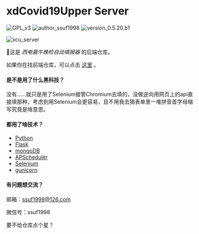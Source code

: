 # xdCovid19Upper Server

![GPL_v3](https://img.shields.io/badge/GPL-v3-blue) ![author_ssuf1998](https://img.shields.io/badge/author-ssuf1998-red) ![version_0.5.20.b1](https://img.shields.io/badge/version-0.5.20.b1-green)

![xcu_server](https://img.shields.io/badge/xcu-server-9cf)

🌟这是 *西电晨午晚检自动填报器* 的后端仓库。

如果你在找前端仓库，可以点击 [这里](https://github.com/ssuf1998/xdCovid19Upper-Client) 。

#### 是不是用了什么黑科技？
没有……就只是用了Selenium接管Chromium去填的，没做逆向用网页上的api直接填那种，考虑到用Selenium会更容易，且不用我去猜表单里一堆拼音首字母缩写究竟是啥意思。

#### 都用了啥技术？
- [Python](https://www.python.org/)
- [Flask](https://flask.palletsprojects.com/en/1.1.x/)
- [mongoDB](https://www.mongodb.com/)
- [APScheduler](https://github.com/agronholm/apscheduler)
- [Selenium](https://www.selenium.dev/)
- [gunicorn](https://gunicorn.org/)

#### 有问题想交流？
邮箱：[ssuf1998@126.com](mailto:ssuf1998@126.com)

微信号：ssuf1998

要不给仓库点个星？